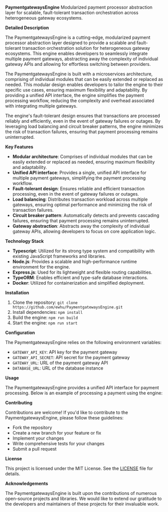 **PaymentgatewaysEngine**
Modularized payment processor abstraction layer for scalable, fault-tolerant transaction orchestration across heterogeneous gateway ecosystems.

**Detailed Description**

The PaymentgatewaysEngine is a cutting-edge, modularized payment processor abstraction layer designed to provide a scalable and fault-tolerant transaction orchestration solution for heterogeneous gateway ecosystems. This engine enables developers to seamlessly integrate multiple payment gateways, abstracting away the complexity of individual gateway APIs and allowing for effortless switching between providers.

The PaymentgatewaysEngine is built with a microservices architecture, comprising of individual modules that can be easily extended or replaced as needed. This modular design enables developers to tailor the engine to their specific use cases, ensuring maximum flexibility and adaptability. By providing a unified API interface, the engine simplifies the payment processing workflow, reducing the complexity and overhead associated with integrating multiple gateways.

The engine's fault-tolerant design ensures that transactions are processed reliably and efficiently, even in the event of gateway failures or outages. By leveraging load balancing and circuit breaker patterns, the engine minimizes the risk of transaction failures, ensuring that payment processing remains uninterrupted.

**Key Features**

* **Modular architecture**: Comprises of individual modules that can be easily extended or replaced as needed, ensuring maximum flexibility and adaptability.
* **Unified API interface**: Provides a single, unified API interface for multiple payment gateways, simplifying the payment processing workflow.
* **Fault-tolerant design**: Ensures reliable and efficient transaction processing, even in the event of gateway failures or outages.
* **Load balancing**: Distributes transaction workload across multiple gateways, ensuring optimal performance and minimizing the risk of transaction failures.
* **Circuit breaker pattern**: Automatically detects and prevents cascading failures, ensuring that payment processing remains uninterrupted.
* **Gateway abstraction**: Abstracts away the complexity of individual gateway APIs, allowing developers to focus on core application logic.

**Technology Stack**

* **Typescript**: Utilized for its strong type system and compatibility with existing JavaScript frameworks and libraries.
* **Node.js**: Provides a scalable and high-performance runtime environment for the engine.
* **Express.js**: Used for its lightweight and flexible routing capabilities.
* **TypeORM**: Enables efficient and type-safe database interactions.
* **Docker**: Utilized for containerization and simplified deployment.

**Installation**

1. Clone the repository: `git clone https://github.com/ewhu/PaymentgatewaysEngine.git`
2. Install dependencies: `npm install`
3. Build the engine: `npm run build`
4. Start the engine: `npm run start`

**Configuration**

The PaymentgatewaysEngine relies on the following environment variables:

* `GATEWAY_API_KEY`: API key for the payment gateway
* `GATEWAY_API_SECRET`: API secret for the payment gateway
* `GATEWAY_URL`: URL of the payment gateway API
* `DATABASE_URL`: URL of the database instance

**Usage**

The PaymentgatewaysEngine provides a unified API interface for payment processing. Below is an example of processing a payment using the engine:

**Contributing**

Contributions are welcome! If you'd like to contribute to the PaymentgatewaysEngine, please follow these guidelines:

* Fork the repository
* Create a new branch for your feature or fix
* Implement your changes
* Write comprehensive tests for your changes
* Submit a pull request

**License**

This project is licensed under the MIT License. See the [LICENSE](https://github.com/ewhu/PaymentgatewaysEngine/blob/main/LICENSE) file for details.

**Acknowledgements**

The PaymentgatewaysEngine is built upon the contributions of numerous open-source projects and libraries. We would like to extend our gratitude to the developers and maintainers of these projects for their invaluable work.